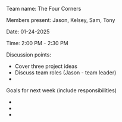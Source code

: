 Team name: The Four Corners

Members present: Jason, Kelsey, Sam, Tony

Date: 01-24-2025

Time: 2:00 PM - 2:30 PM

Discussion points:

*   Cover three project ideas
*   Discuss team roles (Jason - team leader)
*   

Goals for next week (include responsibilities)

* 
* 
* 


